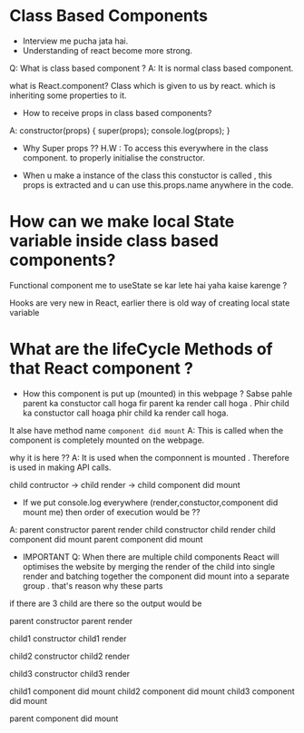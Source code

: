 # Class Based Components

- Interview me pucha jata hai.
- Understanding of react become more strong.

Q: What is class based component ?
A: It is normal class based component.

what is React.component?
Class which is given to us by react. which is inheriting some properties to it.

- How to receive props in class based components?

A: constructor(props) {
super(props);
console.log(props);
}

- Why Super props ??
  H.W : To access this everywhere in the class component. to properly initialise the constructor.

- When u make a instance of the class this constuctor is called , this props is extracted
  and u can use this.props.name anywhere in the code.

# How can we make local State variable inside class based components?

Functional component me to useState se kar lete hai yaha kaise karenge ?

Hooks are very new in React, earlier there is old way of creating local state variable

# What are the lifeCycle Methods of that React component ?

- How this component is put up (mounted) in this webpage ?
  Sabse pahle parent ka constuctor call hoga fir parent ka render call hoga . Phir child ka constuctor call hoaga phir child ka render call hoga.

It alse have method name `component did mount`
A: This is called when the component is completely mounted on the webpage.

why it is here ?? 
A: It is used when the componnent is mounted . Therefore is used in making API calls. 


child contructor -> child render -> child component did mount

- If we put console.log everywhere (render,constuctor,component did mount me) then order of execution would be ??

A:
parent constructor
parent render
child constructor
child render
child component did mount 
parent component did mount 


* IMPORTANT 
Q: When there are multiple child components React will optimises the website by merging the render of the child into single render and batching together the component did mount into a separate group . that's reason why these parts 

if there are 3 child are there so the output would be 

parent constructor
parent render

child1 constructor
child1 render

child2 constructor
child2 render

child3 constructor
child3 render 

child1 component did mount 
child2 component did mount 
child3 component did mount 

parent component did mount




